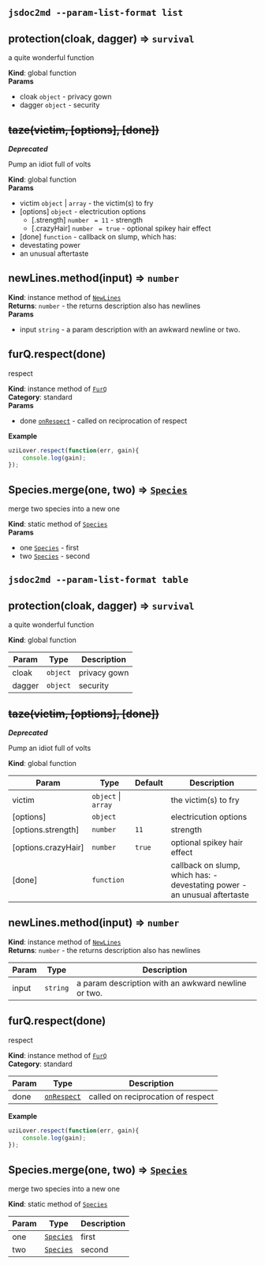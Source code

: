 ## `jsdoc2md --param-list-format list`
<a name="protection"></a>
## protection(cloak, dagger) ⇒ <code>survival</code>
a quite wonderful function

**Kind**: global function  
**Params**

- cloak <code>object</code> - privacy gown  
- dagger <code>object</code> - security  

<a name="taze"></a>
## ~~taze(victim, [options], [done])~~
***Deprecated***

Pump an idiot full of volts

**Kind**: global function  
**Params**

- victim <code>object</code> | <code>array</code> - the victim(s) to fry  
- [options] <code>object</code> - electricution options  
  - [.strength] <code>number</code> <code> = 11</code> - strength  
  - [.crazyHair] <code>number</code> <code> = true</code> - optional spikey hair effect  
- [done] <code>function</code> - callback on slump, which has:
- devestating power
- an unusual aftertaste  

<a name="NewLines#method"></a>
## newLines.method(input) ⇒ <code>number</code>
**Kind**: instance method of <code>[NewLines](#NewLines)</code>  
**Returns**: <code>number</code> - the returns
    description also 
    has newlines  
**Params**

- input <code>string</code> - a param description 
    with an awkward newline
    or two.  

<a name="FurQ#respect"></a>
## furQ.respect(done)
respect

**Kind**: instance method of <code>[FurQ](#FurQ)</code>  
**Category**: standard  
**Params**

- done <code>[onRespect](#FurQ..onRespect)</code> - called on reciprocation of respect  

**Example**  
```js
uziLover.respect(function(err, gain){
    console.log(gain);
});
```
<a name="Species.merge"></a>
## Species.merge(one, two) ⇒ <code>[Species](#Species)</code>
merge two species into a new one

**Kind**: static method of <code>[Species](#Species)</code>  
**Params**

- one <code>[Species](#Species)</code> - first  
- two <code>[Species](#Species)</code> - second  



## `jsdoc2md --param-list-format table`
<a name="protection"></a>
## protection(cloak, dagger) ⇒ <code>survival</code>
a quite wonderful function

**Kind**: global function  

| Param | Type | Description |
| --- | --- | --- |
| cloak | <code>object</code> | privacy gown |
| dagger | <code>object</code> | security |

<a name="taze"></a>
## ~~taze(victim, [options], [done])~~
***Deprecated***

Pump an idiot full of volts

**Kind**: global function  

| Param | Type | Default | Description |
| --- | --- | --- | --- |
| victim | <code>object</code> &#124; <code>array</code> |  | the victim(s) to fry |
| [options] | <code>object</code> |  | electricution options |
| [options.strength] | <code>number</code> | <code>11</code> | strength |
| [options.crazyHair] | <code>number</code> | <code>true</code> | optional spikey hair effect |
| [done] | <code>function</code> |  | callback on slump, which has: - devestating power - an unusual aftertaste |

<a name="NewLines#method"></a>
## newLines.method(input) ⇒ <code>number</code>
**Kind**: instance method of <code>[NewLines](#NewLines)</code>  
**Returns**: <code>number</code> - the returns
    description also 
    has newlines  

| Param | Type | Description |
| --- | --- | --- |
| input | <code>string</code> | a param description      with an awkward newline     or two. |

<a name="FurQ#respect"></a>
## furQ.respect(done)
respect

**Kind**: instance method of <code>[FurQ](#FurQ)</code>  
**Category**: standard  

| Param | Type | Description |
| --- | --- | --- |
| done | <code>[onRespect](#FurQ..onRespect)</code> | called on reciprocation of respect |

**Example**  
```js
uziLover.respect(function(err, gain){
    console.log(gain);
});
```
<a name="Species.merge"></a>
## Species.merge(one, two) ⇒ <code>[Species](#Species)</code>
merge two species into a new one

**Kind**: static method of <code>[Species](#Species)</code>  

| Param | Type | Description |
| --- | --- | --- |
| one | <code>[Species](#Species)</code> | first |
| two | <code>[Species](#Species)</code> | second |


